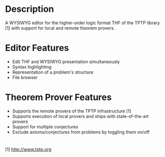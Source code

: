 # Description
A WYSIWYG editor for the higher-order logic format THF of the TPTP library [1] with support for local and remote theorem provers.

# Editor Features
* Edit THF and WYSIWYG presentation simultaneously
* Syntax highlighting
* Representation of a problem's structure
* File browser

# Theorem Prover Features
* Supports the remote provers of the TPTP infrastructure [1]
* Supports execution of local provers and ships with state-of-the-art provers
* Support for multiple conjectures
* Exclude axioms/conjectures from problems by toggling them on/off

#
[1] http://www.tptp.org